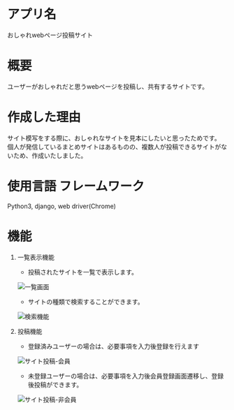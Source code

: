 # アプリ名
おしゃれwebページ投稿サイト

# 概要
ユーザーがおしゃれだと思うwebページを投稿し、共有するサイトです。

# 作成した理由
サイト模写をする際に、おしゃれなサイトを見本にしたいと思ったためです。
個人が発信しているまとめサイトはあるものの、複数人が投稿できるサイトがないため、作成いたしました。

# 使用言語 フレームワーク
Python3, django, web driver(Chrome)

# 機能
1. 一覧表示機能
    - 投稿されたサイトを一覧で表示します。
    
    ![一覧画面](https://user-images.githubusercontent.com/63441901/91238485-1903e980-e778-11ea-9495-c3640f28c0c6.gif)
    
    - サイトの種類で検索することができます。
    
    ![検索機能](https://user-images.githubusercontent.com/63441901/91238482-17d2bc80-e778-11ea-9dc8-56aa4ea9eb8b.gif)

1. 投稿機能
    - 登録済みユーザーの場合は、必要事項を入力後登録を行えます
    
    ![サイト投稿-会員](https://user-images.githubusercontent.com/63441901/91238480-16a18f80-e778-11ea-94a7-f04bc866607b.gif)
   
    - 未登録ユーザーの場合は、必要事項を入力後会員登録画面遷移し、登録後投稿ができます。
    
    ![サイト投稿-非会員](https://user-images.githubusercontent.com/63441901/91238474-12757200-e778-11ea-8f73-efab46a7183c.gif)
